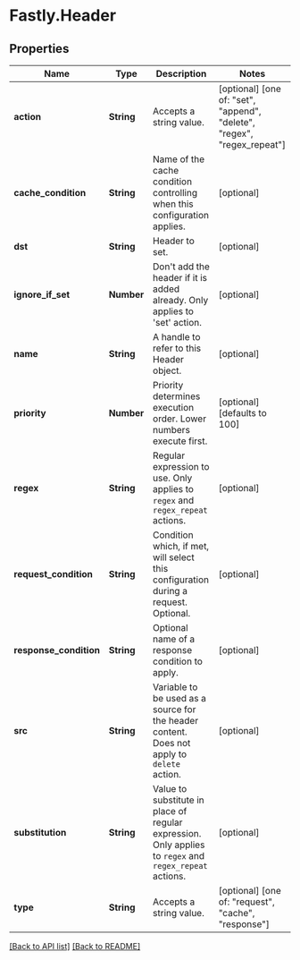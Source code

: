 # Fastly.Header

## Properties

Name | Type | Description | Notes
------------ | ------------- | ------------- | -------------
**action** | **String** | Accepts a string value. | [optional]  [one of: "set", "append", "delete", "regex", "regex_repeat"]
**cache_condition** | **String** | Name of the cache condition controlling when this configuration applies. | [optional] 
**dst** | **String** | Header to set. | [optional] 
**ignore_if_set** | **Number** | Don&#39;t add the header if it is added already. Only applies to &#39;set&#39; action. | [optional] 
**name** | **String** | A handle to refer to this Header object. | [optional] 
**priority** | **Number** | Priority determines execution order. Lower numbers execute first. | [optional]  [defaults to 100]
**regex** | **String** | Regular expression to use. Only applies to `regex` and `regex_repeat` actions. | [optional] 
**request_condition** | **String** | Condition which, if met, will select this configuration during a request. Optional. | [optional] 
**response_condition** | **String** | Optional name of a response condition to apply. | [optional] 
**src** | **String** | Variable to be used as a source for the header content. Does not apply to `delete` action. | [optional] 
**substitution** | **String** | Value to substitute in place of regular expression. Only applies to `regex` and `regex_repeat` actions. | [optional] 
**type** | **String** | Accepts a string value. | [optional]  [one of: "request", "cache", "response"]


[[Back to API list]](../../README.md#endpoints) [[Back to README]](../../README.md)
